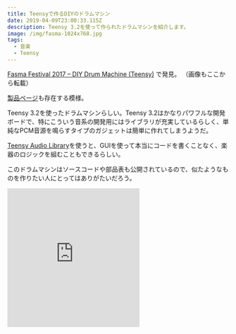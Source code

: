 ```yaml
---
title: Teensyで作るDIYのドラムマシン
date: 2019-04-09T23:00:33.115Z
description: Teensy 3.2を使って作られたドラムマシンを紹介します。
image: /img/fasma-1024x768.jpg
tags:
  - 音楽
  - Teensy
---
```

[Fasma Festival 2017 – DIY Drum Machine (Teensy)](http://tomashg.com/?p=1324) で発見。
（画像もここから転載）

[製品ページ](http://ghzlabs.com/instruments/fasma-2017-drum-machine/)も存在する模様。

Teensy 3.2を使ったドラムマシンらしい。Teensy 3.2はかなりパワフルな開発ボードで、特にこういう音系の開発用にはライブラリが充実しているらしく、単純なPCM音源を鳴らすタイプのガジェットは簡単に作れてしまうようだ。

[Teensy Audio Library](https://www.pjrc.com/tmp/gui/?info=unknown)を使うと、GUIを使って本当にコードを書くことなく、楽器のロジックを組むこともできるらしい。

このドラムマシンはソースコードや部品表も公開されているので、似たようなものを作りたい人にとってはありがたいだろう。

<iframe width="auto" height="315" src="https://www.youtube.com/embed/E9JRIe1dBe0" frameborder="0" allow="accelerometer; autoplay; encrypted-media; gyroscope; picture-in-picture" allowfullscreen></iframe>
